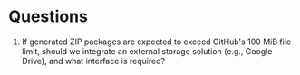 # Questions

1. If generated ZIP packages are expected to exceed GitHub's 100 MiB file limit, should we integrate an external storage solution (e.g., Google Drive), and what interface is required?
